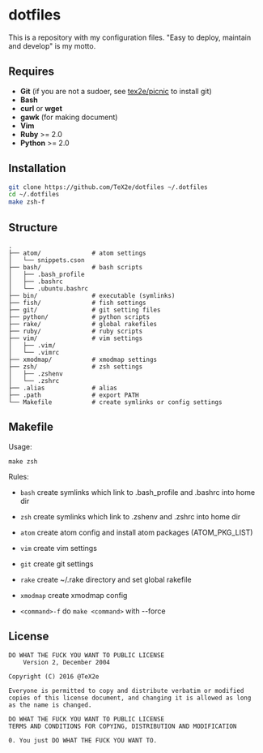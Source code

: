 # dotfiles

This is a repository with my configuration files.
"Easy to deploy, maintain and develop" is my motto.

Requires
------------

- **Git** (if you are not a sudoer, see
  [tex2e/picnic](https://github.com/tex2e/picnic) to install git)
- **Bash**
- **curl** or **wget**
- **gawk** (for making document)
- **Vim**
- **Ruby** >= 2.0
- **Python** >= 2.0


Installation
-------------

~~~ bash
git clone https://github.com/TeX2e/dotfiles ~/.dotfiles
cd ~/.dotfiles
make zsh-f
~~~


Structure
------------

    .
    ├── atom/              # atom settings
    │   └── snippets.cson
    ├── bash/              # bash scripts
    │   ├── .bash_profile
    │   ├── .bashrc
    │   └── .ubuntu.bashrc
    ├── bin/               # executable (symlinks)
    ├── fish/              # fish settings
    ├── git/               # git setting files
    ├── python/            # python scripts
    ├── rake/              # global rakefiles
    ├── ruby/              # ruby scripts
    ├── vim/               # vim settings
    │   ├── .vim/
    │   └── .vimrc
    ├── xmodmap/           # xmodmap settings
    ├── zsh/               # zsh settings
    │   ├── .zshenv
    │   └── .zshrc
    ├── .alias             # alias
    ├── .path              # export PATH
    └── Makefile           # create symlinks or config settings


Makefile
----------

Usage:

    make zsh

Rules:

+ `bash`
    create symlinks which link to .bash_profile and .bashrc into home dir

+ `zsh`
    create symlinks which link to .zshenv and .zshrc into home dir

+ `atom`
    create atom config
    and install atom packages (ATOM_PKG_LIST)

+ `vim`
    create vim settings

+ `git`
    create git settings

+ `rake`
    create ~/.rake directory and set global rakefile

+ `xmodmap`
    create xmodmap config

+ `<command>-f`
    do `make <command>` with --force


License
--------

    DO WHAT THE FUCK YOU WANT TO PUBLIC LICENSE
        Version 2, December 2004

    Copyright (C) 2016 @TeX2e

    Everyone is permitted to copy and distribute verbatim or modified
    copies of this license document, and changing it is allowed as long
    as the name is changed.

    DO WHAT THE FUCK YOU WANT TO PUBLIC LICENSE
    TERMS AND CONDITIONS FOR COPYING, DISTRIBUTION AND MODIFICATION

    0. You just DO WHAT THE FUCK YOU WANT TO.
